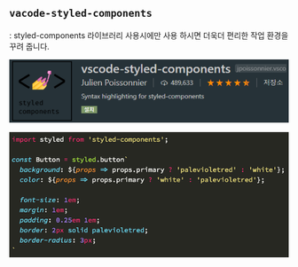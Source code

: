 ## `vacode-styled-components`

: styled-components 라이브러리 사용시에만 사용 하시면 더욱더 편리한 작업 환경을 꾸려 줍니다.

![styled-components](08._07._vscode-styled-components_확장프로그램/vscode-styled-components.png)

![styled-components](08._07._vscode-styled-components_확장프로그램/vscode-styled-components2.png)

